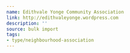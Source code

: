 ```yaml
---
name: Edithvale Yonge Community Association
link: http://edithvaleyonge.wordpress.com
description: ''
source: bulk import
tags:
- type/neighbourhood-association
---
```


<!-- Community added via bulk import -->
